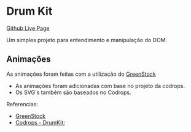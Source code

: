 # Drum Kit

[Github Live Page](https://cytsuda.github.io/drumkit/)

Um simples projeto para entendimento e manipulação do DOM.

## Animações

As animações foram feitas com a utilização do [GreenStock](https://greensock.com/docs/v3/Installation)

- As animações foram adicionadas com base no projeto da codrops.
- Os SVG's também são baseados no Codrops.

Referencias: 
* [GreenStock](https://greensock.com/docs/v3/Installation)
* [Codrops - DrumKit](https://tympanus.net/Tutorials/SVGDrums/);